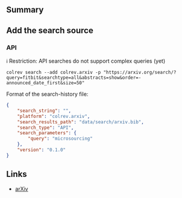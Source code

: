 ## Summary

## Add the search source

### API

ℹ️ Restriction: API searches do not support complex queries (yet)

```
colrev search --add colrev.arxiv -p "https://arxiv.org/search/?query=fitbit&searchtype=all&abstracts=show&order=-announced_date_first&size=50"
```

Format of the search-history file:

```json
{
    "search_string": "",
    "platform": "colrev.arxiv",
    "search_results_path": "data/search/arxiv.bib",
    "search_type": "API",
    "search_parameters": {
        "query": "microsourcing"
    },
    "version": "0.1.0"
}
```

## Links

- [arXiv](https://arxiv.org/)
